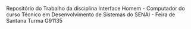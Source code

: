 Repositório do Trabalho da disciplina Interface Homem - Computador do curso Técnico em Desenvolvimento de Sistemas do SENAI - Feira de Santana
Turma G91135
